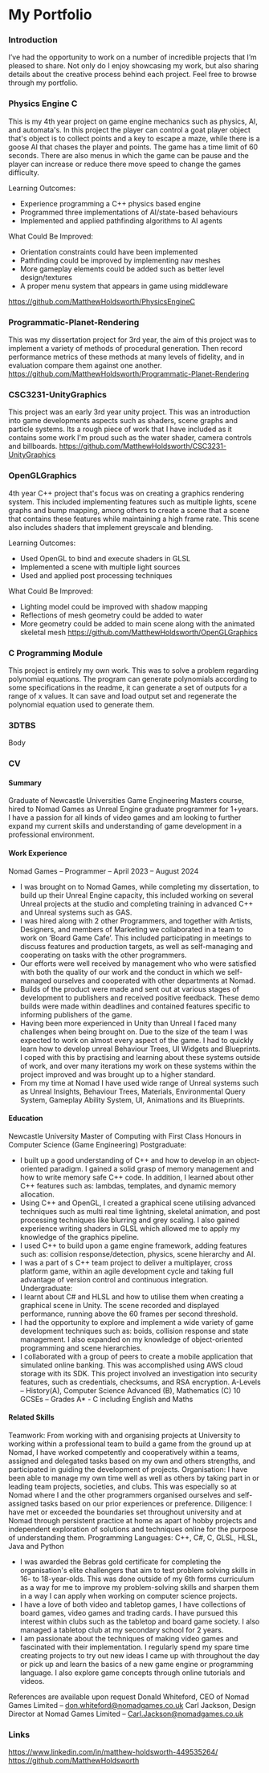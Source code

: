 # My Portfolio 

### Introduction
I’ve had the opportunity to work on a number of incredible projects that I’m pleased to share. Not only do I enjoy showcasing my work, but also sharing details about the creative process behind each project. Feel free to browse through my portfolio.

### Physics Engine C
This is my 4th year project on game engine mechanics such as physics, AI, and automata's. In this project the player can control a goat player object that's object is to collect points and a key to escape a maze, while there is a goose AI that chases the player and points. The game has a time limit of 60 seconds. There are also menus in which the game can be pause and the player can increase or reduce there move speed to change the games difficulty.

Learning Outcomes:
- Experience programming a C++ physics based engine
- Programmed three implementations of AI/state-based behaviours
- Implemented and applied pathfinding algorithms to AI agents

What Could Be Improved:
- Orientation constraints could have been implemented
- Pathfinding could be improved by implementing nav meshes
- More gameplay elements could be added such as better level design/textures
- A proper menu system that appears in game using middleware

https://github.com/MatthewHoldsworth/PhysicsEngineC

### Programmatic-Planet-Rendering
This was my dissertation project for 3rd year, the aim of this project was to implement a variety of methods of procedural generation. Then record performance metrics of these methods at many levels of fidelity, and in evaluation compare them against one another.
https://github.com/MatthewHoldsworth/Programmatic-Planet-Rendering

### CSC3231-UnityGraphics
This project was an early 3rd year unity project. This was an introduction into game developments aspects such as shaders, scene graphs and particle systems. Its a rough piece of work that I have included as it contains some work I'm proud such as the water shader, camera controls and billboards.
https://github.com/MatthewHoldsworth/CSC3231-UnityGraphics

### OpenGLGraphics
4th year C++ project that's focus was on creating a graphics rendering system. This included implementing features such as multiple lights, scene graphs and bump mapping, among others to create a scene that a scene that contains these features while maintaining a high frame rate. This scene also includes shaders that implement greyscale and blending.

Learning Outcomes:
- Used OpenGL to bind and execute shaders in GLSL
- Implemented a scene with multiple light sources
- Used and applied post processing techniques

What Could Be Improved:
- Lighting model could be improved with shadow mapping
- Reflections of mesh geometry could be added to water
- More geometry could be added to main scene along with the animated skeletal mesh
https://github.com/MatthewHoldsworth/OpenGLGraphics

### C Programming Module
This project is entirely my own work. This was to solve a problem regarding polynomial equations. The program can generate polynomials according to some specifications in the readme, it can generate a set of outputs for a range of x values. It can save and load output set and regenerate the polynomial equation used to generate them.

### 3DTBS
Body

### CV
#### Summary
Graduate of Newcastle Universities Game Engineering Masters course, hired to Nomad Games as Unreal Engine graduate programmer for 1+years. I have a passion for all kinds of video games and am looking to further expand my current skills and understanding of game development in a professional environment.
#### Work Experience
Nomad Games – Programmer – April 2023 – August 2024
- I was brought on to Nomad Games, while completing my dissertation, to build up their Unreal Engine capacity, this included working on several Unreal projects at the studio and completing training in advanced C++ and Unreal systems such as GAS. 
- I was hired along with 2 other Programmers, and together with Artists, Designers, and members of Marketing we collaborated in a team to work on ‘Board Game Cafe’. This included participating in meetings to discuss features and production targets, as well as self-managing and cooperating on tasks with the other programmers.
- Our efforts were well received by management who who were satisfied with both the quality of our work and the conduct in which we self-managed ourselves and cooperated with other departments at Nomad.
- Builds of the product were made and sent out at various stages of development to publishers and received positive feedback. These demo builds were made within deadlines and contained features specific to informing publishers of the game.
- Having been more experienced in Unity than Unreal I faced many challenges when being brought on. Due to the size of the team I was expected to work on almost every aspect of the game. I had to quickly learn how to develop unreal Behaviour Trees, UI Widgets and Blueprints. I coped with this by practising and learning about these systems outside of work, and over many iterations my work on these systems within the project improved and was brought up to a higher standard.
- From my time at Nomad I have used wide range of Unreal systems such as Unreal Insights, Behaviour Trees, Materials, Environmental Query System, Gameplay Ability System, UI, Animations and its Blueprints.

#### Education
Newcastle University
Master of Computing with First Class Honours in Computer Science (Game Engineering)
Postgraduate:
- I built up a good understanding of C++ and how to develop in an object-oriented paradigm. I gained a solid grasp of memory management and how to write memory safe C++ code. In addition, I learned about other C++ features such as: lambdas, templates, and dynamic memory allocation.
- Using C++ and OpenGL, I created a graphical scene utilising advanced techniques such as multi real time lightning, skeletal animation, and post processing techniques like blurring and grey scaling. I also gained experience writing shaders in GLSL which allowed me to apply my knowledge of the graphics pipeline.
- I used C++ to build upon a game engine framework, adding features such as: collision response/detection, physics, scene hierarchy and AI.
- I was a part of s C++ team project to deliver a multiplayer, cross platform game, within an agile development cycle and taking full advantage of version control and continuous integration.
Undergraduate:
- I learnt about C# and HLSL and how to utilise them when creating a graphical scene in Unity. The scene recorded and displayed performance, running above the 60 frames per second threshold.
- I had the opportunity to explore and implement a wide variety of game development techniques such as: boids, collision response and state management. I also expanded on my knowledge of object-oriented programming and scene hierarchies.
- I collaborated with a group of peers to create a mobile application that simulated online banking. This was accomplished using AWS cloud storage with its SDK. This project involved an investigation into security features, such as credentials, checksums, and RSA encryption.
A-Levels – History(A), Computer Science Advanced (B), Mathematics (C)
10 GCSEs – Grades A* - C including English and Maths

#### Related Skills
Teamwork: From working with and organising projects at University to working within a professional team to build a game from the ground up at Nomad, I have worked competently and cooperatively within a teams, assigned and delegated tasks based on my own and others strengths, and participated in guiding the development of projects.
Organisation: I have been able to manage my own time well as well as others by taking part in or leading team projects, societies, and clubs. This was especially so at Nomad where I and the other programmers organised ourselves and self-assigned tasks based on our prior experiences or preference.
Diligence: I have met or exceeded the boundaries set throughout university and at Nomad through persistent practice at home as apart of hobby projects and independent exploration of solutions and techniques online for the purpose of understanding them. 
Programming Languages: C++, C#, C, GLSL, HLSL, Java and Python
- I was awarded the Bebras gold certificate for completing the organisation's elite challengers that aim to test problem solving skills in 16- to 18-year-olds. This was done outside of my 6th forms curriculum as a way for me to improve my problem-solving skills and sharpen them in a way I can apply when working on computer science projects.
- I have a love of both video and tabletop games, I have collections of board games, video games and trading cards. I have pursued this interest within clubs such as the tabletop and board game society. I also managed a tabletop club at my secondary school for 2 years.
- I am passionate about the techniques of making video games and fascinated with their implementation. I regularly spend my spare time creating projects to try out new ideas I came up with throughout the day or pick up and learn the basics of a new game engine or programming language. I also explore game concepts through online tutorials and videos.

References are available upon request
Donald Whiteford, CEO of Nomad Games Limited – don.whiteford@nomadgames.co.uk
Carl Jackson, Design Director at Nomad Games Limited – Carl.Jackson@nomadgames.co.uk

### Links
https://www.linkedin.com/in/matthew-holdsworth-449535264/
https://github.com/MatthewHoldsworth

